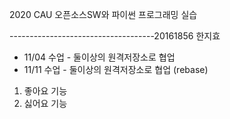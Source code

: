 2020 CAU 오픈소스SW와 파이썬 프로그래밍 실습

------------------------------------20161856 한지효

- 11/04 수업 - 둘이상의 원격저장소로 협업
- 11/11 수업 - 둘이상의 원격저장소로 협업 (rebase)

1. 좋아요 기능
2. 싫어요 기능